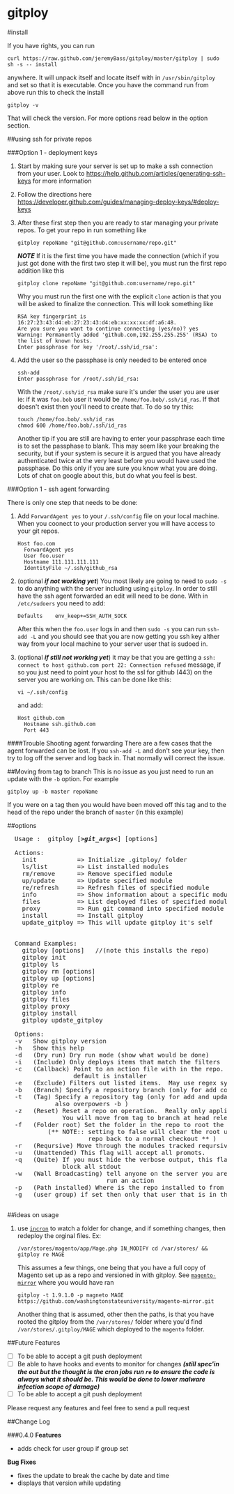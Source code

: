 gitploy
=======

#install

If you have rights, you can run

`curl https://raw.github.com/jeremyBass/gitploy/master/gitploy | sudo sh -s -- install`

anywhere.  It will unpack itself and locate itself with in `/usr/sbin/gitploy` and set so that it is executable.  Once you have the command run from above run this to check the install

`gitploy -v`

That will check the version.  For more options read below in the option section.





##using ssh for private repos

###Option 1 - deployment keys

1. Start by making sure your server is set up to make a ssh connection from your user.  Look to https://help.github.com/articles/generating-ssh-keys for more information
2. Follow the directions here https://developer.github.com/guides/managing-deploy-keys/#deploy-keys
3. After these first step then you are ready to star managing your private repos.  To get your repo in run something like 
	
	```shell
	gitploy repoName "git@github.com:username/repo.git"
	```
	
	***NOTE***
	If it is the first time you have made the connection (which if you just got done with the first two step it will be), you must run the first repo addition like this
	
	```shell
	gitploy clone repoName "git@github.com:username/repo.git"
	```
	
	Why you must run the first one with the explicit `clone` action is that you will be asked to finalize the connection.  This will look something like
	
	```shell 
	RSA key fingerprint is 16:27:23:43:d4:eb:27:23:43:d4:eb:xx:xx:xx:df:a6:48.
	Are you sure you want to continue connecting (yes/no)? yes
	Warning: Permanently added 'github.com,192.255.255.255' (RSA) to the list of known hosts.
	Enter passphrase for key '/root/.ssh/id_rsa':
	
	```
4. Add the user so the passphase is only needed to be entered once

	```shell
	ssh-add 
	Enter passphrase for /root/.ssh/id_rsa:
	```
	
	With the `/root/.ssh/id_rsa` make sure it's under the user you are user ie: if it was `foo.bob` user it would be `/home/foo.bob/.ssh/id_ras`.  If that doesn't exist then you'll need to create that.  To do so try this:
	
	```shell
	touch /home/foo.bob/.ssh/id_ras
	chmod 600 /home/foo.bob/.ssh/id_ras
	```
	Another tip if you are still are having to enter your passphrase each time is to set the passphase to blank.  This may seem like your breaking the security, but if your system is secure it is argued that you have already authenticated twice at the very least before you would have used the passphase.  Do this only if you are sure you know what you are doing.  Lots of chat on google about this, but do what you feel is best.

###Option 1 - ssh agent forwarding

There is only one step that needs to be done:

1. Add `ForwardAgent yes` to your `/.ssh/config` file on your local machine.  When you coonect to your production server you will have access to your git repos.  

	```shell
	Host foo.com
	  ForwardAgent yes
	  User foo.user
	  Hostname 111.111.111.111
	  IdentityFile ~/.ssh/github_rsa
	```
	
1. (optional ***if not working yet***) You most likely are going to need to `sudo -s` to do anything with the server including using `gitploy`.  In order to still have the ssh agent forwarded an edit will need to be done.  With in `/etc/sudoers` you need to add:

	```shell
	Defaults    env_keep+=SSH_AUTH_SOCK
	```
	After this when the `foo.user` logs in and then `sudo -s` you can run `ssh-add -L`  and you should see that you are now getting you ssh key alther way from your local machine to your server user that is sudoed in.
	
1. (optional ***if still not working yet***) it may be that you are getting a `ssh: connect to host github.com port 22: Connection refused` message, if so you just need to point your host to the ssl for github (443) on the server you are working on.  This can be done like this:

	```shell
	vi ~/.ssh/config
	```
	and add:
	
	```shell
	Host github.com
	  Hostname ssh.github.com
	  Port 443
	```
	

####Trouble Shooting agent forwarding
There are a few cases that the agent forwarded can be lost.  If you  `ssh-add -L` and don't see your key, then try to log off the server and log back in.   That normally will correct the issue.


##Moving from tag to branch
This is no issue as you just need to run an update with the `-b` option.  For example

```shell
gitploy up -b master repoName
```

If you were on a tag then you would have been moved off this tag and to the head of the repo under the branch of `master` (in this example)



##options

<pre>
  Usage :  gitploy [<b><i>&gt;git_args&lt;</i></b>] [options]

  Actions:
    init           => Initialize .gitploy/ folder
    ls/list        => List installed modules
    rm/remove      => Remove specified module
    up/update      => Update specified module
    re/refresh     => Refresh files of specified module
    info           => Show information about a specific module
    files          => List deployed files of specified module
    proxy          => Run git command into specified module
    install        => Install gitploy
    update_gitploy => This will update gitploy it's self


  Command Examples:
    gitploy [options] <module> <repository> //(note this installs the repo)
    gitploy init  
    gitploy ls
    gitploy rm [options] <module>
    gitploy up [options] <module>
    gitploy re <module>
    gitploy info <module>
    gitploy files <module>
    gitploy proxy <module> <git_args>
    gitploy install
    gitploy update_gitploy

  Options:
  -v   Show gitploy version
  -h   Show this help
  -d   (Dry run) Dry run mode (show what would be done)
  -i   (Include) Only deploys items that match the filters
  -c   (Callback) Point to an action file with in the repo.  If none set,
                  default is installer
  -e   (Exclude) Filters out listed items.  May use regex syntax
  -b   (Branch) Specify a repository branch (only for add command)
  -t   (Tag) Specify a repository tag (only for add and update command
             also overpowers -b ) 
  -z   (Reset) Reset a repo on operation.  Really only applies to updates.
               You will move from tag to branch at head release 
  -f   (Folder root) Set the folder in the repo to root the tracking from. 
           (** NOTE:: setting to false will clear the root used adn return the
                      repo back to a normal checkout ** )
  -r   (Reqursive) Move through the modules tracked reqursively
  -u   (Unattended) This flag will accept all promots.
  -q   (Quite) If you must hide the verbose output, this flag will 
               block all stdout
  -w   (Wall Broadcasting) tell anyone on the server you are about to
                           run an action
  -p   (Path installed) Where is the repo installed to from root (beta)
  -g   (user group) if set then only that user that is in that group can operate that repo  
             
</pre>

##ideas on usage

1. use [`incron`](http://inotify.aiken.cz/?section=incron&page=doc&lang=en) to watch a folder for change, and if something changes, then redeploy the orginal files.  Ex:
	```shell
	/var/stores/magento/app/Mage.php IN_MODIFY cd /var/stores/ && gitploy re MAGE
	```
	This assumes a few things, one being that you have a full copy of Magento set up as a repo and versioned in with gitploy.  See [`magento-mirror`](https://github.com/washingtonstateuniversity/magento-mirror) where you would have ran 
	
	`gitploy -t 1.9.1.0 -p magneto MAGE https://github.com/washingtonstateuniversity/magento-mirror.git`
	
	Another thing that is assumed, other then the paths, is that you have rooted the gitploy from the `/var/stores/` folder where you'd find `/var/stores/.gitploy/MAGE` which deployed to the `magento` folder.



##Future Features

 - [ ] To be able to accept a git push deployment
 - [ ] Be able to have hooks and events to monitor for changes ***(still spec'in the out but the thought is the cron jobs run `re` to ensure the code is always what it should be.  This would be done to lower malware infection scope of damage)***
 - [ ] To be able to accept a git push deployment

Please request any features and feel free to send a pull request


##Change Log

###0.4.0
**Features**

- adds check for user group if group set

**Bug Fixes**

- fixes the update to break the cache by date and time
- displays that version while updating


